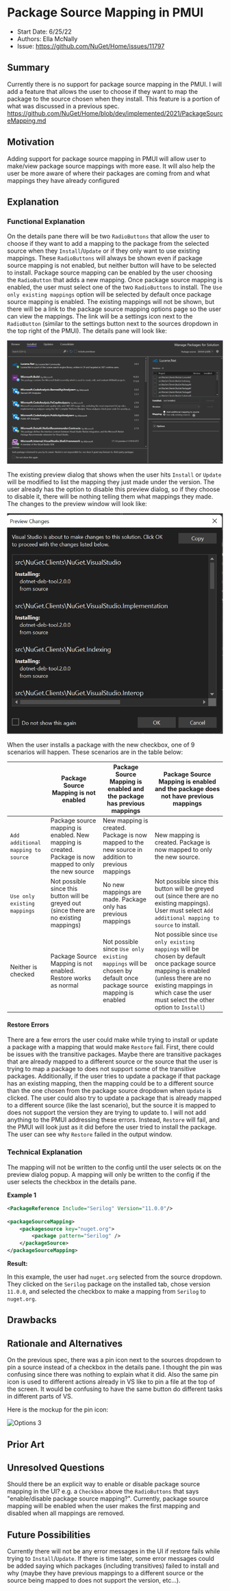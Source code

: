 # Package Source Mapping in PMUI 
* Start Date: 6/25/22
* Authors: Ella McNally
* Issue: https://github.com/NuGet/Home/issues/11797

## Summary

Currently there is no support for package source mapping in the PMUI. I will add a feature that allows the user to choose if they want to map the package to the source chosen when they install. This feature is a portion of what was discussed in a previous spec. https://github.com/NuGet/Home/blob/dev/implemented/2021/PackageSourceMapping.md

## Motivation

Adding support for package source mapping in PMUI will allow user to make/view package source mappings with more ease. It will also help the user be more aware of where their packages are coming from and what mappings they have already configured

## Explanation

### Functional Explanation

On the details pane there will be two `RadioButtons` that allow the user to choose if they want to add a mapping to the package from the selected source when they `Install`/`Update` or if they only want to use existing mappings. These `RadioButtons` will always be shown even if package source mapping is not enabled, but neither button will have to be selected to install. Package source mapping can be enabled by the user choosing the `RadioButton` that adds a new mapping. Once package source mapping is enabled, the user must select one of the two `RadioButtons` to install. The `Use only existing mappings` option will be selected by default once package source mapping is enabled. The existing mappings will not be shown, but there will be a link to the package source mapping options page so the user can view the mappings. The link will be a settings icon next to the `RadioButton` (similar to the settings button next to the sources dropdown in the top right of the PMUI). The details pane will look like:

![PMUI 1](../../meta/resources/PackageSourceMapping/PMUI_details_pane.png)
 
The existing preview dialog that shows when the user hits `Install` or `Update` will be modified to list the mapping they just made under the version. The user already has the option to disable this preview dialog, so if they choose to disable it, there will be nothing telling them what mappings they made. The changes to the preview window will look like:

![PMUI 2](../../meta/resources/PackageSourceMapping/PMUI_preview.png)

When the user installs a package with the new checkbox, one of 9 scenarios will happen. These scenarios are in the table below:

| |Package Source Mapping is not enabled | Package Source Mapping is enabled and the package has previous mappings | Package Source Mapping is enabled and the package does not have previous mappings |
|---|---|---|---|
|`Add additional mapping to source` | Package source mapping is enabled. New mapping is created. Package is now mapped to only the new source| New mapping is created. Package is now mapped to the new source in addition to previous mappings | New mapping is created. Package is now mapped to only the new source.|
|`Use only existing mappings` | Not possible since this button will be greyed out (since there are no existing mappings)| No new mappings are made. Package only has previous mappings| Not possible since this button will be greyed out (since there are no existing mappings). User must select `Add additional mapping to source` to install. |
|Neither is checked| Package Source Mapping is not enabled. Restore works as normal | Not possible since `Use only existing mappings` will be chosen by default once package source mapping is enabled| Not possible since `Use only existing mappings` will be chosen by default once package source mapping is enabled (unless there are no existing mappings in which case the user must select the other option to `Install`)|

<!--show label saying there are no existing mappings if use existing mappins is greyed out-->

#### Restore Errors

There are a few errors the user could make while trying to install or update a package with a mapping that would make `Restore` fail. First, there could be issues with the transitive packages. Maybe there are transitive packages that are already mapped to a different source or the source that the user is trying to map a package to does not support some of the transitive packages. Additionally, if the user tries to update a package if that package has an existing mapping, then the mapping could be to a different source than the one chosen from the package source dropdown when `Update` is clicked. The user could also try to update a package that is already mapped to a different source (like the last scenario), but the source it is mapped to does not support the version they are trying to update to. I will not add anything to the PMUI addressing these errors. Instead, `Restore` will fail, and the PMUI will look just as it did before the user tried to install the package. The user can see why `Restore` failed in the output window. 


### Technical Explanation

The mapping will not be written to the config until the user selects `OK` on the preview dialog popup. A mapping will only be written to the config if the user selects the checkbox in the details pane. <!--if not checked then key=* ? Does the user have to make a mapping? Maybe if user does not check the box and package source mapping is already enabled then they will get a message saying they should make a mapping--> 

**Example 1** 

```xml
<PackageReference Include="Serilog" Version="11.0.0"/>
```

```xml
<packageSourceMapping>
    <packagesource key="nuget.org">
        <package pattern="Serilog" />
    </packageSource>
</packageSourceMapping>
```

**Result:**

In this example, the user had `nuget.org` selected from the source dropdown. They clicked on the `Serilog` package on the installed tab, chose version `11.0.0`, and selected the checkbox to make a mapping from `Serilog` to `nuget.org`.

## Drawbacks

## Rationale and Alternatives

On the previous spec, there was a pin icon next to the sources dropdown to pin a source instead of a checkbox in the details pane. I thought the pin was confusing since there was nothing to explain what it did. Also the same pin icon is used to different actions already in VS like to pin a file at the top of the screen. It would be confusing to have the same button do different tasks in different parts of VS.

Here is the mockup for the pin icon:

![Options 3](../../meta/resources/PackageSourceMapping/VS.png)

## Prior Art

## Unresolved Questions

Should there be an explicit way to enable or disable package source mapping in the UI? e.g. a `Checkbox` above the `RadioButtons` that says "enable/disable package source mapping?". Currently, package source mapping will be enabled when the user makes the first mapping and disabled when all mappings are removed. 

## Future Possibilities 

Currently there will not be any error messages in the UI if restore fails while trying to `Install`/`Update`. If there is time later, some error messages could be added saying which packages (including transitives) failed to install and why (maybe they have previous mappings to a different source or the source being mapped to does not support the version, etc...).

